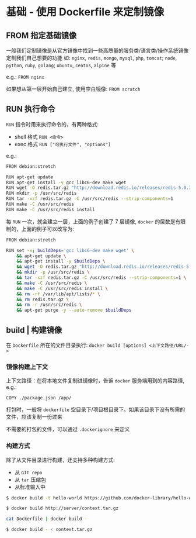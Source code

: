 # 基础 - 使用 Dockerfile 来定制镜像

## FROM 指定基础镜像

一般我们定制镜像是从官方镜像中找到一些高质量的服务类/语言类/操作系统镜像定制我们自己想要的功能
如: `nginx`, `redis`, `mongo`, `mysql`, `php`, `tomcat`; `node`, `python`, `ruby`, `golang`; `ubuntu`, `centos`, `alpine` 等

e.g.: `FROM nginx`

如果想从第一层开始自己建立, 使用空白镜像: `FROM scratch`

## RUN 执行命令

`RUN` 指令时用来执行命令的，有两种格式:

- shell 格式 `RUN <命令>`
- exec 格式 `RUN ["可执行文件", "options"]`

e.g.:

```sh
FROM debian:stretch

RUN apt-get update
RUN apt-get install -y gcc libc6-dev make wget
RUN wget -O redis.tar.gz "http://download.redis.io/releases/redis-5.0.3.tar.gz"
RUN mkdir -p /usr/src/redis
RUN tar -xzf redis.tar.gz -C /usr/src/redis --strip-components=1
RUN make -C /usr/src/redis
RUN make -C /usr/src/redis install
```

每 `RUN` 一次，就会建立一层，上面的例子创建了 7 层镜像, `docker` 的层数是有限制的，上面的例子可以改写为:

```sh
FROM debian:stretch

RUN set -x; buildDeps='gcc libc6-dev make wget' \
    && apt-get update \
    && apt-get install -y $buildDeps \
    && wget -O redis.tar.gz "http://download.redis.io/releases/redis-5.0.3.tar.gz" \
    && mkdir -p /usr/src/redis \
    && tar -xzf redis.tar.gz -C /usr/src/redis --strip-components=1 \
    && make -C /usr/src/redis \
    && make -C /usr/src/redis install \
    && rm -rf /var/lib/apt/lists/* \
    && rm redis.tar.gz \
    && rm -r /usr/src/redis \
    && apt-get purge -y --auto-remove $buildDeps
```

## build | 构建镜像

在 `Dockerfile` 所在的文件目录执行: `docker build [options] <上下文路径/URL/->`

### 镜像构建上下文

上下文路径：在将本地文件复制进镜像时，告诉 `docker` 服务端用到的内容路径, e.g.:

```docker
COPY ./package.json /app/
```

打包时，一般将 `dockerfile` 空目录下/项目根目录下。如果该目录下没有所需的文件，应该复制一份过来

不需要的打包的文件，可以通过 `.dockerignore` 来定义

### 构建方式

除了从文件目录进行构建，还支持多种构建方式:
- 从 `GIT repo`
- 从 `tar` 压缩包
- 从标准输入中

```sh
$ docker build -t hello-world https://github.com/docker-library/hello-world.git#master:amd64/hello-world

$ docker build http://server/context.tar.gz

cat Dockerfile | docker build -

$ docker build - < context.tar.gz
```